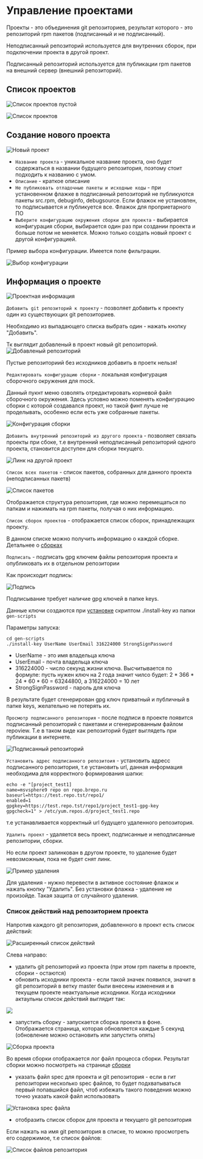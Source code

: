 # Управление проектами

Проекты - это объединения git репозиториев, результат которого - это репозиторий rpm пакетов (подписанный и не подписанный).

Неподписанный репозиторий используется для внутренних сборок, при подключении проекта в другой проект.

Подписанный репозиторий используется для публикации rpm пакетов на внешний сервер (внешний репозиторий).

## Список проектов

![Список проектов пустой](../img/mockgui_project1.png)

![Список проектов](../img/mockgui_projects4.png)

## Создание нового проекта

![Новый проект](../img/mockgui_projects2.png)

* `Название проекта` - уникальное название проекта, оно будет содержаться в названии будущего репозитория, поэтому стоит подходить к названию с умом.
* `Описание` - краткое описание
* `Не публиковать отладочные пакеты и исходные коды` - при установенном флажке в подписанный репозиторий не публикуются пакеты src.rpm, debuginfo, debugsource. Если флажок не установлен, то подписывается и публикуется все. Флажок для проприетарного ПО
* `Выберите конфигурацию окружения сборки для проекта` - выбирается конфигурация сборки, выбирается один раз при создании проекта и больше потом не меняется. Можно только создать новый проект с другой конфигурацией.

Пример выбора конфигурации. Имеется поле фильтрации.

![Выбор конфигурации](../img/mockgui_projects3.png)

## Информация о проекте

![Проектная информация](../img/mockgui_projects5.png)

`Добавить git репозиторий к проекту` - позволяет добавить к проекту один из существующих git репозиториев.

Необходимо из выпадающего списка выбрать один - нажать кнопку "Добавить".

Тк выглядит добавленый в проект новый git репозиторий.
![Добавленый репозиторий](../img/mockgui_projects6.png)

Пустые репозиториий без исходников добавить в проетк нельзя!

`Редактировать конфигурацию сборки` - локальная конфигурация сборочного окружения для mock.

Данный пукнт меню озволять отредактировать корневой файл сборочного окружения.
Здесь условно можно поменять конфигурацию сборки с которой создавался проект, но такой финт лучше не проделывать, особенно если есть уже собранные пакеты.

![Конфигурация сборки](../img/mockgui_projects7.png)

`Добавить внутренний репозиторий из другого проекта` - позволяет связать проекты при сбоке, т.е внутренний неподписанный репозиторий одного проекта, становится доступен для сборки текущего. 

![Линк на другой проект](../img/mockgui_projects8.png)

`Список всех пакетов` - список пакетов, собранных для данного проекта (неподписанных пакетв)

![Список пакетов](../img/mockgui_projects20.png)

Отображается структура репозитория, где можно перемещаться по папкам и нажимать на rpm пакеты, получая о них информацию.

`Список сборок проектов` - отображается список сборок, принадлежащих проекту.

В данном списке можно получить информацию о каждой сборке. Детальнее о [сборках](builds.md)

`Подписать` - подписать gpg ключем файлы репозитория проекта и опубликовать их в отдельном репозитории

Как происходит подпись:

![Подпись](../img/mockgui_projects25.png)

Подписывание требует наличие gpg ключей в папке keys.

Данные ключи создаются при [установке](../install.md) скриптом ./install-key из папки `gen-scripts`

Параметры запуска:

```shell
cd gen-scripts
./install-key UserName UserEmail 316224000 StrongSignPassword
```

* UserName - это имя владельца ключа
* UserEmail - почта владельца ключа
* 316224000 - число секунд жизни ключа. Высчитывается по формуле: пусть нужен ключ на 2 года значит чилсо будет: 2 * 366 * 24 * 60 * 60 = 63244800, а 316224000 = 10 лет
* StrongSignPassword - пароль для ключа

В результате будет сгенерирован gpg ключ приватный и публичный в папке keys, желательно не потерять их.

`Просмотр подписанного репозитория` - после подписи в проекте появится подписанный репозиторий с пакетами и сгенерированным файлом repoview. Т.е в таком виде как репозиторий будет выглядеть при публикации в интернете.

![Подписанный репозиторий](../img/mockgui_projects26.png)

`Установить адрес подписанного репозитоия` - установить адресс подписанного репозитория, т.е установить url, данная информация необходима для корректного формирования шапки:

```shell
echo -e "[project_test1]
name=msvsphere9 repo on repo.brepo.ru
baseurl=https://test.repo.tst/repo1/
enabled=1
gpgkey=https://test.repo.tst/repo1/project_test1-gpg-key
gpgcheck=1" > /etc/yum.repos.d/project_test1.repo
```

т.е устанавливается корректный url будущего удаленного репозитория.

`Удалить проект` - удаляется весь проект, подписанные и неподписанные репозитории, сборки.

Но если проект залинкован в другом проекте, то удаление будет невозможным, пока не будет снят линк.

![Пример удаления](../img/mockgui_projects27.png)

Для удаления - нужно перевести в активное состояние флажок и нажать кнопку "Удалить".
Без установки флажка - удаление не произойде. Такая защита от случайного удаления.

### Список действий над репозиторием проекта

Напротив каждого git репозитория, добавленного в проект есть список действий:

![Расширенный список действий](../img/mockgui_list2.png)

Слева направо:
* удалить git репозиторий из проекта (при этом rpm пакеты в проекте, сборки - остаются)
* обновить исходники проекта - если такой значек появился, значит в git репозиторий в ветку master были внесены изменения и в текущем проекте неактуальные исходники. Когда исходники актаульны список действий выглядит так:

![](../img/mockgui_list1.png)

* запустить сборку - запускается сборка проекта в фоне. Отображается страница, которая обновляется каждые 5 секунд (обновление можно остановить или запустить опять)

![Сборка проекта](../img/mockgui_projects10.png)

Во время сборки отображается лог файл процесса сборки. Результат сборки можно посмотреть на странице [сборки](builds.md)

* указать файл spec для проекта и git репозитория - если в гит репозитории несколько spec файлов, то будет подхватываться первый попавшийся файл, чтоб избежать такого поведения можно точно указать какой файл использовать

![Установка spec файла](../img/mockgui_projects9.png)

* отобразить список сборок для проекта и текущего git репозитория

Если нажать на имя git репозитория в списке, то можно просмотреть его содержимое, т.е список файлов:

![Список файлов репозитория](../img/mockgui_projects14.png)
